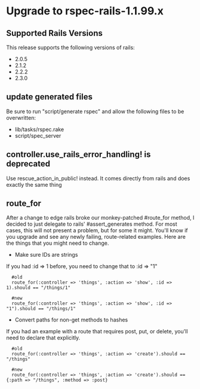 # Upgrade to rspec-rails-1.1.99.x

## Supported Rails Versions

This release supports the following versions of rails:

* 2.0.5
* 2.1.2
* 2.2.2
* 2.3.0

## update generated files

Be sure to run "script/generate rspec" and allow the following files to be overwritten:

* lib/tasks/rspec.rake
* script/spec_server

## controller.use\_rails\_error\_handling! is deprecated

Use rescue\_action\_in\_public! instead. It comes directly from rails and does
exactly the same thing

## route_for

After a change to edge rails broke our monkey-patched #route_for method, I
decided to just delegate to rails' #assert_generates method. For most cases,
this will not present a problem, but for some it might. You'll know if you
upgrade and see any newly failing, route-related examples. Here are the things
that you might need to change.

* Make sure IDs are strings

If you had :id => 1 before, you need to change that to :id => "1"

	  #old
	  route_for(:controller => 'things', :action => 'show', :id => 1).should == "/things/1"
  
	  #new
	  route_for(:controller => 'things', :action => 'show', :id => "1").should == "/things/1"
  
* Convert paths for non-get methods to hashes

If you had an example with a route that requires post, put, or delete, you'll
need to declare that explicitly.

	  #old
	  route_for(:controller => 'things', :action => 'create').should == "/things"
  
	  #new
	  route_for(:controller => 'things', :action => 'create').should == {:path => "/things", :method => :post}
